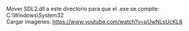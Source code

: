 Mover SDL2.dll a este directorio para que el .exe se compile: C:\Windows\System32                       
Cargar imagenes: https://www.youtube.com/watch?v=pUwNLsUcKL8
